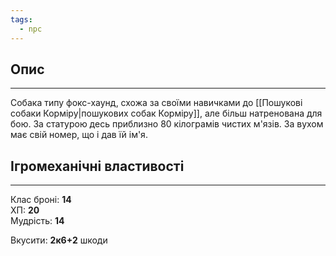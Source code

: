 ```yaml
---
tags:
  - npc
---
```

## Опис
---
Собака типу фокс-хаунд, схожа за своїми навичками до [[Пошукові собаки Корміру|пошукових собак Корміру]], але більш натренована для бою. За статурою десь приблизно 80 кілограмів чистих м'язів. За вухом має свій номер, що і дав їй ім'я.  

## Ігромеханічні властивості
---
Клас броні: **14**  
ХП: **20**  
Мудрість: **14**  

Вкусити: **2к6+2** шкоди  